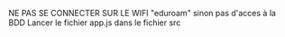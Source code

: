 NE PAS SE CONNECTER SUR LE WIFI "eduroam" sinon pas d'acces à la BDD
Lancer le fichier app.js dans le fichier src
